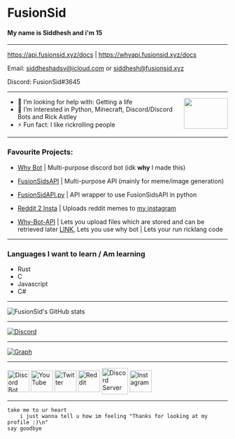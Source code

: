 # FusionSid

#### My name is Siddhesh and i'm 15 

-------

<!-- Website: https://fusionsid.xyz/ (Under Construction) -->

https://api.fusionsid.xyz/docs | https://whyapi.fusionsid.xyz/docs

Email: siddheshadsv@icloud.com or siddhesh@fusionsid.xyz

Discord: FusionSid#3645

-------

<img align="right" width="100" height="70" src="https://raw.githubusercontent.com/rahulbanerjee26/githubAboutMeGenerator/main/icons/python.svg">

- 🤔 I’m looking for help with: Getting a life
- 👀 I’m interested in Python, Minecraft, Discord/Discord Bots and Rick Astley
- ⚡ Fun fact: I like rickrolling people

-------
### Favourite Projects:
- [Why Bot](https://github.com/FusionSid/Why-Bot) | Multi-purpose discord bot (idk **why** I made this)

- [FusionSidsAPI](https://github.com/FusionSid/FusionSidsAPI) | Multi-purpose API (mainly for meme/image generation)

- [FusionSidAPI.py](https://github.com/FusionSid/FusionSidAPI.py) | API wrapper to use FusionSidsAPI in python

- [Reddit 2 Insta](https://github.com/FusionSid/Reddit2Insta-Meme-Uploader) | Uploads reddit memes to [my instagram](https://www.instagram.com/never_gonnagive/)

- [Why-Bot-API](https://github.com/FusionSid/Why-Bot-API) | Lets you upload files which are stored and can be retrieved later [LINK](https://whyapi.fusionsid.xyz/docs), Lets you use why bot | Lets your run ricklang code


-------

### Languages I want to learn / Am learning

- Rust
- C
- Javascript
- C#

-------


![FusionSid's GitHub stats](https://github-readme-stats.vercel.app/api?username=FusionSid&count_private=true&custom_title=FusionSid%20-%20Never%20Gonna%20Give%20You%20Up&title_color=FFFFFF&text_color=5865F2&bg_color=23272A&border_color=23272A&border_radius=25)

-------

[![Discord](https://readme-stats.herokuapp.com/api/image/?user_id=624076054969188363&rounded_corners=True)](https://readme-stats.herokuapp.com/docs)

---

[![Graph](https://activity-graph.herokuapp.com/graph?username=FusionSid&bg_color=23272A&color=5663F7&line=FFFFFF&point=5663F7&custom_title=FusionSid%27s%20Contribution%20Graph&hide_border=true)](https://www.youtube.com/watch?v=dQw4w9WgXcQ&ab_channel=RickAstley)

-------

[<img align="center" alt="Discord Bot" width="50px" src="https://cdn.discordapp.com/avatars/896932646846885898/40600e222073eacf80776d99923fa238.png?size=2048" />][discord_bot]
[<img align="center" alt="YouTube" width="50px" src="https://raw.githubusercontent.com/rahulbanerjee26/githubAboutMeGenerator/main/icons/youtube.svg" />][youtube]
[<img align="center" alt="Twitter" width="50px" src="https://raw.githubusercontent.com/rahulbanerjee26/githubAboutMeGenerator/main/icons/twitter.svg" />][twitter]
[<img align="center" alt="Reddit" width="50px" src="https://raw.githubusercontent.com/rahulbanerjee26/githubAboutMeGenerator/main/icons/reddit.svg"/>][reddit]
[<img align="center" alt="Discord Server" width="60px" src="https://raw.githubusercontent.com/rahulbanerjee26/githubAboutMeGenerator/main/icons/discord.svg"/>][discord]
[<img align="center" alt="Instagram" width="50px" src="https://raw.githubusercontent.com/rahulbanerjee26/githubAboutMeGenerator/main/icons/instagram.svg"/>][instagram]


[twitter]: https://twitter.com/Fusion_Sid
[youtube]: https://www.youtube.com/channel/UC8jJyY7_Hik7ShugCagxk9A
[discord_bot]: https://discord.com/api/oauth2/authorize?client_id=896932646846885898&permissions=8&scope=bot%20applications.commands
[discord]: https://discord.gg/qBYVxeeUec
[reddit]: https://www.reddit.com/u/FusionSid
[instagram]: https://www.instagram.com/FusionSid/

---

```fix
take me to ur heart
    i just wanna tell u how im feeling "Thanks for looking at my profile :)\n"
say goodbye
```
